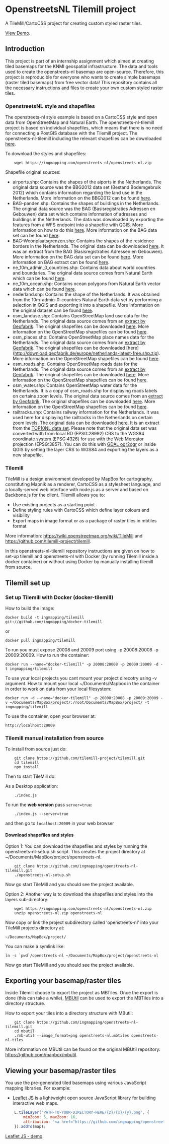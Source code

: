 # OpenstreetsNL Tilemill project

A TileMill/CartoCSS project for creating custom styled raster tiles. 

[View Demo](https://tileserver.ingmapping.com/openstreets_nl/demo.html).

## Introduction  

This project is part of an internship assignment which aimed at creating tiled basemaps for the KNMI geospatial infrastructure. The data and tools used to create the openstreets-nl basemap are open-source. Therefore, this project is reproducible for everyone who wants to create simple basemaps (raster tiled basemaps) from free vector data! This repository contains all the necessary instructions and files to create your own custom styled raster tiles. 

### OpenstreetsNL style and shapefiles
The openstreets-nl style example is based on a CartoCSS style and open data from OpenStreetMap and Natural Earth. The openstreets-nl-tilemill project is based on individual shapefiles, which means that there is no need for connecting a PostGIS database with the Tilemill project. The openstreets-nl-tilemill including the relevant shapefiles can be downloaded [here](https://ingmapping.com/openstreets-nl/openstreets-nl.zip).


To download the styles and shapefiles:

```
    wget https://ingmapping.com/openstreets-nl/openstreets-nl.zip
```

Shapefile original sources:
* airports.shp: Contains the shapes of the aiports in the Netherlands. The original data source was the BBG2012 data set  (Bestand Bodemgebruik 2012) which contains information regarding the land use in the Netherlands. More information on the BBG2012 can be found [here](https://data.overheid.nl/data/dataset/bestand-bodemgebruik-2012-shape-file).
* BAG-panden.shp: Contains the shapes of buildings in the Netherlands. The original data source was the BAG (Basisregistraties Adressen en Gebouwen) data set which contains information of adresses and buildings in the Netherlands. The data was downloaded by exporting the features from a WFS endpoint into a shapefile with QGIS. More information on how to do this [here](http://pdok-ngr.readthedocs.io/downloaden.html). More information on the BAG data set can be found [here](https://data.overheid.nl/data/dataset/basisregistratie-adressen-en-gebouwen--bag-).
* BAG-Woonplaatsgrenzen.shp: Contains the shapes of the residence borders in the Netherlands. The original data can be downloaded [here](http://www.imergis.nl/shp/BAG-Woonplaatsgrenzen-shp.zip). It was an extract from the BAG (Basisregistraties Adressen en Gebouwen). More information on the BAG data set can be found [here](https://data.overheid.nl/data/dataset/basisregistratie-adressen-en-gebouwen--bag-). More information on BAG extract can be found [here](https://www.kadaster.nl/-/bag-extract). 
* ne_10m_admin_0_countries.shp: Contains data about world countries and boundaries. The original data source comes from Natural Earth which can be found [here](https://www.naturalearthdata.com/downloads/10m-cultural-vectors/10m-admin-0-countries/).
* ne_10m_ocean.shp: Contains ocean polygons from Natural Earth vector data which can be found [here](https://www.naturalearthdata.com/downloads/10m-physical-vectors/10m-ocean/).
* nederland.shp: Contains the shape of the Netherlands. It was obtained from the 10m-admin-0-countries Natural Earth data set by performing a selection in QGIS and exporting it into a shapefile. More information on the original dataset can be found [here](https://www.naturalearthdata.com/downloads/10m-cultural-vectors/10m-admin-0-countries/). 
* osm_landuse.shp: Contains OpenStreetMap land use data for the Netherlands. The original data source comes from an [extract by Geofabrik](http://download.geofabrik.de/europe/netherlands.html). The original shapefiles can be downloaded [here](http://download.geofabrik.de/europe/netherlands-latest-free.shp.zip). More information on the OpenStreetMap shapefiles can be found [here](http://download.geofabrik.de/osm-data-in-gis-formats-free.pdf).
* osm_places.shp: Contains OpenStreetMap place names data for the Netherlands. The original data source comes from an [extract by Geofabrik](http://download.geofabrik.de/europe/netherlands.html). The original shapefiles can be downloaded [here] (http://download.geofabrik.de/europe/netherlands-latest-free.shp.zip). More information on the OpenStreetMap shapefiles can be found [here](http://download.geofabrik.de/osm-data-in-gis-formats-free.pdf).
* osm_roads.shp: Contains OpenStreetMap roads data for the Netherlands. The original data source comes from an [extract by Geofabrik](http://download.geofabrik.de/europe/netherlands.html). The original shapefiles can be downloaded [here](http://download.geofabrik.de/europe/netherlands-latest-free.shp.zip). More information on the OpenStreetMap shapefiles can be found [here](http://download.geofabrik.de/osm-data-in-gis-formats-free.pdf).
* osm_water.shp: Contains OpenStreetMap water data for the Netherlands. It is a copy of osm_roads.shp for displaying roads labels on certains zoom levels. The original data source comes from an [extract by Geofabrik](http://download.geofabrik.de/europe/netherlands.html). The original shapefiles can be downloaded [here](http://download.geofabrik.de/europe/netherlands-latest-free.shp.zip). More information on the OpenStreetMap shapefiles can be found [here](http://download.geofabrik.de/osm-data-in-gis-formats-free.pdf).
* railtracks.shp: Contains railway information for the Netherlands. It was used here for displaying the railtracks in the Netherlands on certain zoom levels. The original data can be downloaded [here](http://www.imergis.nl/shp/Top10NL_Spoor-shp.zip). It is an extract from the [TOP10NL data set](https://data.overheid.nl/data/dataset/top10nl). Please note that the original data set was converted with  from local RD (EPSG:28992) CRS to the WGS84 coordinate system (EPSG:4326) for use with the Web Mercator projection (EPSG:3857). You can do this with [GDAL ogr2ogr](http://www.gdal.org/ogr2ogr.html) or inside QGIS by setting the layer CRS to WGS84 and exporting the layers as a new shapefile. 
    
### Tilemill

TileMill is a design environment developed by MapBox for cartography, constituting Mapnik as a renderer, CartoCSS as a stylesheet language, and a locally-served web interface with node.js as a server and based on Backbone.js for the client. Tilemill allows you to:

* Use existing projects as a starting point 
* Define styling rules with CartoCSS which define layer colours and visibility
* Export maps in image format or as a package of raster tiles in mbtiles format

More information: https://wiki.openstreetmap.org/wiki/TileMill and https://github.com/tilemill-project/tilemill.

In this openstreets-nl-tilemill repository instructions are given on how to set-up tilemill and openstreets-nl with Docker (by running Tilemill inside a docker container) or without using Docker by manually installing tilemill from source.

## Tilemill set up

### Set up Tilemill with Docker (docker-tilemill)

How to build the image:

```
docker build -t ingmapping/tilemill git://github.com/ingmapping/docker-tilemill
```

or 

```
docker pull ingmapping/tilemill
```

To run you must expose 20008 and 20009 port using -p 20008:20008 -p 20009:20009. How to run the container:

```
docker run --name="docker-tilemill" -p 20008:20008 -p 20009:20009 -d -t ingmapping/tilemill
```
To use your local projects you cant mount your project direcotry using -v argument. How to mount your local ~/Documents/Mapbox in the container in order to work on data from your local filesystem: 

```
docker run -d --name="docker-tilemill" -p 20008:20008 -p 20009:20009 -v ~/Documents/MapBox/project/:/root/Documents/MapBox/project/ -t ingmapping/tilemill
```

To use the container, open your browser at:

```
http://localhost:20009
```

### Tilemill manual installation from source

To install from source just do:
```
    git clone https://github.com/tilemill-project/tilemill.git
    cd tilemill
    npm install
```
Then to start TileMill do:

As a Desktop application:
```
    ./index.js 
```
To run the **web version** pass `server=true`: 
```
    ./index.js --server=true
```
and then go to `localhost:20009` in your web browser

#### Download shapefiles and styles

Option 1: You can download the shapefiles and styles by running the openstreets-nl-setup.sh script. This creates the project directory at ~/Documents/MapBox/project/openstreets-nl. 

```
    git clone https://github.com/ingmapping/openstreets-nl-tilemill.git
    ./openstreets-nl-setup.sh
```
Now go start TileMill and you should see the project available.

Option 2: Another way is to download the shapefiles and styles into the layers sub-directory:

```
    wget https://ingmapping.com/openstreets-nl/openstreets-nl.zip
    unzip openstreets-nl.zip openstreets-nl
```

Now copy or link the project subdirectory called 'openstreets-nl' into
your TileMill projects directory at:

    ~/Documents/MapBox/project/

You can make a symlink like:

    ln -s `pwd`/openstreets-nl ~/Documents/MapBox/project/openstreets-nl

Now go start TileMill and you should see the project available.

## Exporting your basemap/raster tiles

Inside Tilemill choose to export the project as MBTiles. Once the export is done (this can take a while), [MBUtil](https://github.com/mapbox/mbutil) can be used to export the MBTiles into a directory structure.

How to export your tiles into a directory structure with MButil:

```
    git clone https://github.com/ingmapping/openstreets-nl-tilemill.git
    cd mbutil
    ./mb-util --image_format=png openstreets-nl.mbtiles openstreets-nl-tiles
```
More information on MBUtil can be found on the original MBUtil repository: https://github.com/mapbox/mbutil. 

## Viewing your basemap/raster tiles

You use the pre-generated tiled basemaps using various JavaScript mapping libraries. For example:

* [Leaflet JS](https://leafletjs.com/) is a lightweight open source JavaScript library for building interactive web maps.

```js
	L.tileLayer('PATH-TO-YOUR-DIRECTORY-HERE/{z}/{x}/{y}.png', {
		minZoom: 5, maxZoom: 16,
		attribution: '<a href="https://github.com/ingmapping/openstreets-nl-tilemill/">Basemap created with Tilemill</a> - <a href="https:// 	www.ingmapping.com">ingmapping.com</a>'
	}).addTo(map);
```
[Leaflet JS - demo](https://tileserver.ingmapping.com/openstreets_nl/demo.html).
